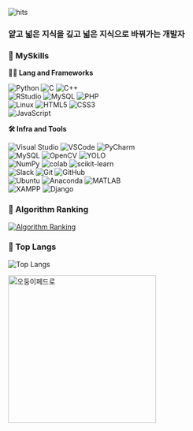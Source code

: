 <!--Head -->
![hits](https://hits.seeyoufarm.com/api/count/incr/badge.svg?url=https%3A%2F%2Fgithub.com%2FCoke-Eating-Polarbear&edge_flat=true&title=Duck)
### 얕고 넓은 지식을 깊고 넓은 지식으로 바꿔가는 개발자

<!-- Body -->
### 🦾 MySkills
**🧑‍💻 Lang and Frameworks**

![Python](https://img.shields.io/badge/python-3776AB.svg?&style=for-the-badge&logo=python&logoColor=white) 
![C](https://img.shields.io/badge/c-A8B9CC.svg?&style=for-the-badge&logo=c&logoColor=white) 
![C++](https://img.shields.io/badge/C++-000000.svg?&style=for-the-badge) </br>
![RStudio](https://img.shields.io/badge/rstudio-75AADB.svg?&style=for-the-badge&logo=rstudio&logoColor=white)
![MySQL](https://img.shields.io/badge/mysql-4479A1.svg?&style=for-the-badge&logo=mysql&logoColor=white)
![PHP](https://img.shields.io/badge/php-777BB4.svg?&style=for-the-badge&logo=php&logoColor=white) </br>
![Linux](https://img.shields.io/badge/linux-FCC624.svg?&style=for-the-badge&logo=linux&logoColor=white) 
![HTML5](https://img.shields.io/badge/html5-E34F26.svg?&style=for-the-badge&logo=html5&logoColor=white) 
![CSS3](https://img.shields.io/badge/css3-1572B6.svg?&style=for-the-badge&logo=css3&logoColor=white)</br>
![JavaScript](https://img.shields.io/badge/javascript-F7DF1E.svg?&style=for-the-badge&logo=javascript&logoColor=white) 

**🛠️ Infra and Tools**

![Visual Studio](https://img.shields.io/badge/visualstudio-5C2D91.svg?&style=for-the-badge&logo=visualstudio&logoColor=white)
![VSCode](https://img.shields.io/badge/VScode-000000.svg?&style=for-the-badge)
![PyCharm](https://img.shields.io/badge/pycharm-000000.svg?&style=for-the-badge&logo=pycharm&logoColor=white)</br>
![MySQL](https://img.shields.io/badge/mysql-4479A1.svg?&style=for-the-badge&logo=mysql&logoColor=white)
![OpenCV](https://img.shields.io/badge/opencv-5C3EE8.svg?&style=for-the-badge&logo=opencv&logoColor=white)
![YOLO](https://img.shields.io/badge/yolo-00FFFF.svg?&style=for-the-badge&logo=yolo&logoColor=white)  </br>
![NumPy](https://img.shields.io/badge/numpy-013243.svg?&style=for-the-badge&logo=numpy&logoColor=white)
![colab](https://img.shields.io/badge/colab-F9AB00.svg?&style=for-the-badge&logo=googlecolab&logoColor=white)
![scikit-learn](https://img.shields.io/badge/scikitlearn-F7931E.svg?&style=for-the-badge&logo=scikitlearn&logoColor=white) </br>
![Slack](https://img.shields.io/badge/slack-4A154B.svg?&style=for-the-badge&logo=slack&logoColor=white) 
![Git](https://img.shields.io/badge/git-F05032.svg?&style=for-the-badge&logo=git&logoColor=white) 
![GitHub](https://img.shields.io/badge/github-181717.svg?&style=for-the-badge&logo=github&logoColor=white) </br>
![Ubuntu](https://img.shields.io/badge/ubuntu-E95420.svg?&style=for-the-badge&logo=ubuntu&logoColor=white) 
![Anaconda](https://img.shields.io/badge/anaconda-44A833.svg?&style=for-the-badge&logo=anaconda&logoColor=white)
![MATLAB](https://img.shields.io/badge/Matlab-000000.svg?&style=for-the-badge)</br>
![XAMPP](https://img.shields.io/badge/xampp-FB7A24.svg?&style=for-the-badge&logo=xampp&logoColor=white) 
![Django](https://img.shields.io/badge/django-092E20.svg?&style=for-the-badge&logo=django&logoColor=white) 
 

### 🚩 Algorithm Ranking
[![Algorithm Ranking](https://mazassumnida.wtf/api/v2/generate_badge?boj=audwns2862)](https://solved.ac/profile/audwns2862)

### 🚌 Top Langs
![Top Langs](https://github-readme-stats.vercel.app/api/top-langs/?username=Coke-Eating-Polarbear&layout=donut-vertical)

<img src="https://i.imgur.com/nFyt3hz.gif" alt="오둥이페드로" width="300" />
